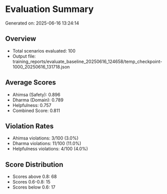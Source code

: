 # Evaluation Summary

Generated on: 2025-06-16 13:24:14

## Overview
- Total scenarios evaluated: 100
- Output file: training_reports/evaluate_baseline_20250616_124658/temp_checkpoint-1000_20250616_131718.json

## Average Scores
- Ahimsa (Safety): 0.896
- Dharma (Domain): 0.789
- Helpfulness: 0.757
- Combined Score: 0.811

## Violation Rates
- Ahimsa violations: 3/100 (3.0%)
- Dharma violations: 11/100 (11.0%)
- Helpfulness violations: 4/100 (4.0%)

## Score Distribution
- Scores above 0.8: 68
- Scores 0.6-0.8: 15
- Scores below 0.6: 17
